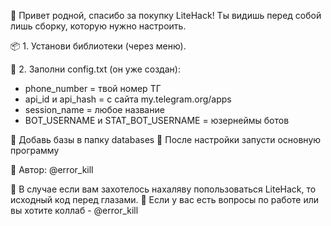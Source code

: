 👋 Привет родной, спасибо за покупку LiteHack!
Ты видишь перед собой лишь сборку, которую нужно настроить.

📦 1. Установи библиотеки (через меню).

📄 2. Заполни config.txt (он уже создан):
  - phone_number = твой номер ТГ
  - api_id и api_hash = с сайта my.telegram.org/apps
  - session_name = любое название
  - BOT_USERNAME и STAT_BOT_USERNAME = юзернеймы ботов

🧠 Добавь базы в папку databases
🚀 После настройки запусти основную программу

🔐 Автор: @error_kill

📄 В случае если вам захотелось нахаляву попользоваться LiteHack, то исходный код перед глазами.
📄 Если у вас есть вопросы по работе или вы хотите коллаб - @error_kill
